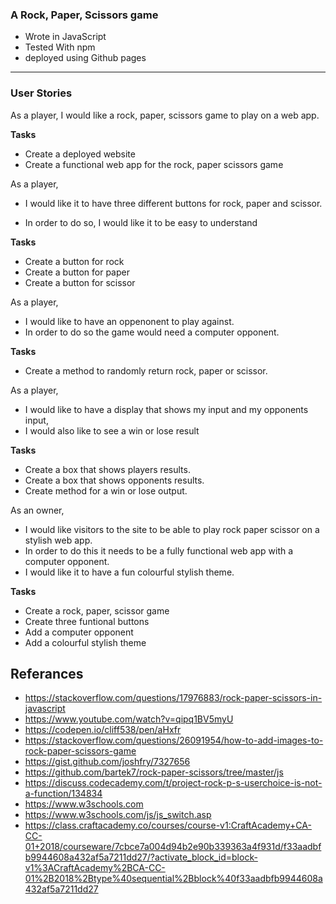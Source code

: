 ### A Rock, Paper, Scissors game


- Wrote in JavaScript
- Tested With npm
- deployed using Github pages

-------------------------------------
### User Stories


As a player,
I would like a rock, paper, scissors game to play on a web app.

**Tasks**

- Create a deployed website
- Create a functional web app for the rock, paper scissors game

As a player,
- I would like it to have three different buttons for rock, paper and scissor.

- In order to do so, I would like it to be easy to understand

**Tasks**

- Create a button for rock
- Create a button for paper
- Create a button for scissor

As a player,
- I would like to have an oppenonent to play against.
- In order to do so the game would need a computer opponent.

**Tasks**

- Create a method to randomly return rock, paper or scissor.


As a player,
- I would like to have a display that shows my input and my opponents input,
- I would also like to see a win or lose result

**Tasks**

- Create a box that shows players results.
- Create a box that shows opponents results.
- Create method for a win or lose output.


As an owner,
- I would like visitors to the site to be able to play rock paper scissor on a stylish web app.
- In order to do this it needs to be a fully functional web app with a computer opponent.
- I would like it to have a fun colourful stylish theme.

**Tasks**

- Create a rock, paper, scissor game
- Create three funtional buttons
- Add a computer opponent
- Add a colourful stylish theme

## Referances

- https://stackoverflow.com/questions/17976883/rock-paper-scissors-in-javascript
- https://www.youtube.com/watch?v=qipq1BV5myU
- https://codepen.io/cliff538/pen/aHxfr
- https://stackoverflow.com/questions/26091954/how-to-add-images-to-rock-paper-scissors-game
- https://gist.github.com/joshfry/7327656
- https://github.com/bartek7/rock-paper-scissors/tree/master/js
- https://discuss.codecademy.com/t/project-rock-p-s-userchoice-is-not-a-function/134834
- https://www.w3schools.com
- https://www.w3schools.com/js/js_switch.asp
- https://class.craftacademy.co/courses/course-v1:CraftAcademy+CA-CC-01+2018/courseware/7cbce7a004d94b2e90b339363a4f931d/f33aadbfb9944608a432af5a7211dd27/?activate_block_id=block-v1%3ACraftAcademy%2BCA-CC-01%2B2018%2Btype%40sequential%2Bblock%40f33aadbfb9944608a432af5a7211dd27